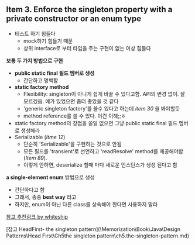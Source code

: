 ## Item 3. Enforce the singleton property with a private constructor or an enum type
- 테스트 하기 힘들다
  - mock하기 힘들기 때문
  - 상위 interface로 부터 타입을 주는 구현이 없는 이상 힘들다

**보통 두 가지 방법으로 구현**
- **public static final 필드 멤버로 생성**
  - 간단하고 명백함
- **static factory method**
  - Flexibility: singleton이 아니게 쉽게 바꿀 수 있다고함. API의 변경 없이. 잘 모르겠음. 예가 있었으면 좀더 좋았을 것 같다
  - 'generic singleton factory'를 쓸수 있다고 하는데 _item 30_ 을 봐야할듯
  - method reference를 쓸 수 있다. 이건 이해;;ㅎ
- static factory method의 장점을 쓸일 없으면 그냥  public static final 필드 멤버로 생성해라
- Serializable (_Itme 12_)
  - 단순히 'Serializable'을 구현하는 것으로 안됨
  - 모든 필드를 'transient'로 선언하고 'readResolve' method를 제공해야함 (_Item 89_).
  - 이렇게 안하면, deserialize 할때 마다 새로운 인스턴스가 생성 된다고 함

**a single-element enum** 방법으로 생성
  - 간단하다고 함
  - 그래서, 종종 **best way** 라고
  - 하지만, enum이 아닌 다른 class를 상속해야 한다면 사용하지 말라



[참고 추천링크 by whiteship](https://www.oracle.com/technetwork/articles/java/javaserial-1536170.html)

[참고 HeadFirst- the singleton pattern](\Memorization\Book\Java\Design Patterns\Head First\Ch5the singleton pattern\ch5.the-singleton-pattern.md)
